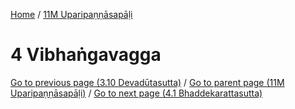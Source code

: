 
[Home](/) / [11M Uparipaṇṇāsapāḷi](../11M.md)

# 4 Vibhaṅgavagga


[Go to previous page (3.10 Devadūtasutta)](3/3.10.md) / [Go to parent page (11M Uparipaṇṇāsapāḷi)](0.md) / [Go to next page (4.1 Bhaddekarattasutta)](4/4.1.md)


